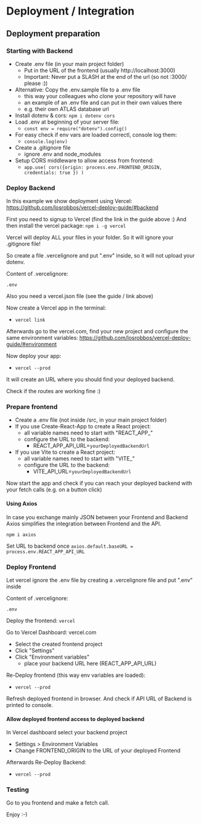 # Deployment / Integration

## Deployment preparation

### Starting with Backend

- Create .env file (in your main project folder)
  - Put in the URL of the frontend (usually http://localhost:3000)
  - Important: Never put a SLASH at the end of the url (so not :3000/ please :))
- Alternative: Copy the .env.sample file to a .env file
  - this way your colleagues who clone your repository will have
  - an example of an .env file and can put in their own values there
  - e.g. their own ATLAS database url
- Install dotenv & cors: `npm i dotenv cors`
- Load .env at beginning of your server file:
  - `const env = require("dotenv").config()`
- For easy check if env vars are loaded correctl, console log them:
  - `console.log(env)`
- Create a .gitignore file
  - ignore .env and node_modules
- Setup CORS middleware to allow access from frontend:
  - `app.use( cors({origin: process.env.FRONTEND_ORIGIN, credentials: true }) )`
 

### Deploy Backend

In this example we show deployment using Vercel:
https://github.com/losrobbos/vercel-deploy-guide/#backend

First you need to signup to Vercel (find the link in the guide above :)
And then install the vercel package: `npm i -g vercel`

Vercel will deploy ALL your files in your folder. So it will ignore your .gitignore file!

So create a file .vercelignore and put ".env" inside, so it will not upload your dotenv.

Content of .vercelignore:
```
.env
```

Also you need a vercel.json file (see the guide / link above)

Now create a Vercel app in the terminal:
- `vercel link`

Afterwards go to the vercel.com, find your new project and configure the same environment variables:
https://github.com/losrobbos/vercel-deploy-guide/#environment

Now deploy your app:
- `vercel --prod`

It will create an URL where you should find your deployed backend.

Check if the routes are working fine :)


### Prepare frontend

- Create a .env file (not inside /src, in your main project folder)
- If you use Create-React-App to create a React project: 
  - all variable names need to start with "REACT_APP_"
  - configure the URL to the backend:   
    - REACT_APP_API_URL=`yourDeployedBackendUrl`
- If you use Vite to create a React project:
  - all variable names need to start with "VITE_"
  - configure the URL to the backend:
    - VITE_API_URL=`yourDeployedBackendUrl`

Now start the app and check if you can reach your deployed backend with your fetch calls (e.g. on a button click)

#### Using Axios

In case you exchange mainly JSON between your Frontend and Backend Axios simplifies the integration between Frontend and the API.

`npm i axios`

Set URL to backend once
`axios.default.baseURL = process.env.REACT_APP_API_URL`

### Deploy Frontend

Let vercel ignore the .env file by creating a .vercelignore file and put ".env" inside

Content of .vercelignore:
```
.env
```

Deploy the frontend:
`vercel`

Go to Vercel Dashboard: vercel.com
- Select the created frontend project
- Click "Settings"
- Click "Environment variables"
  - place your backend URL here (REACT_APP_API_URL)

Re-Deploy frontend (this way env variables are loaded):
- `vercel --prod`

Refresh deployed frontend in browser. And check if API URL of Backend is printed to console.

#### Allow deployed frontend access to deployed backend

In Vercel dashboard select your backend project
- Settings > Environment Variables
- Change FRONTEND_ORIGIN to the URL of your deployed Frontend

Afterwards Re-Deploy Backend:
- `vercel --prod`


### Testing

Go to you frontend and make a fetch call.

Enjoy :-)
